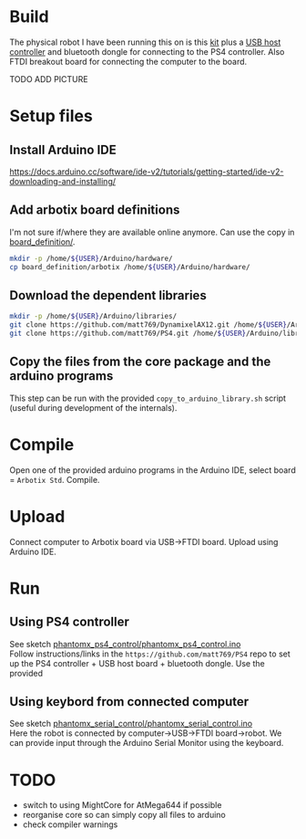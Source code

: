 
# Build
The physical robot I have been running this on is this [kit](https://www.trossenrobotics.com/phantomx-ax-hexapod.aspx) plus a [USB host controller](https://www.hobbytronics.co.uk/ps3-ps4-controller-bluetooth) and bluetooth dongle for connecting to the PS4 controller.
Also FTDI breakout board for connecting the computer to the board.

TODO ADD PICTURE


# Setup files

## Install Arduino IDE
https://docs.arduino.cc/software/ide-v2/tutorials/getting-started/ide-v2-downloading-and-installing/


## Add arbotix board definitions
I'm not sure if/where they are available online anymore. Can use the copy in [board_definition/](board_definition/).

```sh
mkdir -p /home/${USER}/Arduino/hardware/
cp board_definition/arbotix /home/${USER}/Arduino/hardware/
```

## Download the dependent libraries
```sh
mkdir -p /home/${USER}/Arduino/libraries/
git clone https://github.com/matt769/DynamixelAX12.git /home/${USER}/Arduino/libraries/
git clone https://github.com/matt769/PS4.git /home/${USER}/Arduino/libraries/
```

## Copy the files from the core package and the arduino programs
This step can be run with the provided `copy_to_arduino_library.sh` script (useful during development of the internals).


# Compile
Open one of the provided arduino programs in the Arduino IDE, select board = `Arbotix Std`. Compile.


# Upload
Connect computer to Arbotix board via USB->FTDI board. Upload using Arduino IDE.



# Run

## Using PS4 controller
See sketch [phantomx_ps4_control/phantomx_ps4_control.ino](phantomx_ps4_control/phantomx_ps4_control.ino)  
Follow instructions/links in the `https://github.com/matt769/PS4` repo to set up the PS4 controller + USB host board + bluetooth dongle.
Use the provided 


## Using keybord from connected computer
See sketch [phantomx_serial_control/phantomx_serial_control.ino](phantomx_serial_control/phantomx_serial_control.ino)  
Here the robot is connected by computer->USB->FTDI board->robot. We can provide input through the Arduino Serial Monitor using the keyboard.



# TODO
 - switch to using MightCore for AtMega644 if possible
 - reorganise core so can simply copy all files to arduino
 - check compiler warnings